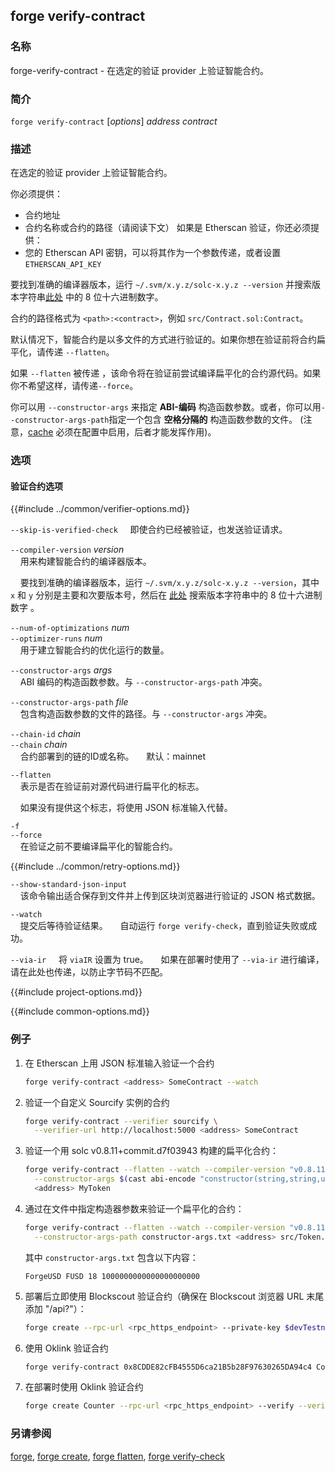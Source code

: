 ## forge verify-contract

### 名称

forge-verify-contract - 在选定的验证 provider 上验证智能合约。

### 简介

``forge verify-contract`` [*options*] *address* *contract*

### 描述

在选定的验证 provider 上验证智能合约。

你必须提供：
- 合约地址
- 合约名称或合约的路径（请阅读下文）
如果是 Etherscan 验证，你还必须提供：
- 您的 Etherscan API 密钥，可以将其作为一个参数传递，或者设置 `ETHERSCAN_API_KEY`

要找到准确的编译器版本，运行 `~/.svm/x.y.z/solc-x.y.z --version` 并搜索版本字符串[此处](https://etherscan.io/solcversions) 中的 8 位十六进制数字。

合约的路径格式为 `<path>:<contract>`，例如 `src/Contract.sol:Contract`。

默认情况下，智能合约是以多文件的方式进行验证的。如果你想在验证前将合约扁平化，请传递 `--flatten`。

如果 `--flatten` 被传递 ，该命令将在验证前尝试编译扁平化的合约源代码。如果你不希望这样，请传递`--force`。

你可以用 `--constructor-args` 来指定 **ABI-编码** 构造函数参数。或者，你可以用`--constructor-args-path`指定一个包含 **空格分隔的** 构造函数参数的文件。
(注意，[cache](.../config/project.html#cache) 必须在配置中启用，后者才能发挥作用)。

### 选项

#### 验证合约选项

{{#include ../common/verifier-options.md}}

`--skip-is-verified-check`
&nbsp;&nbsp;&nbsp;&nbsp;即使合约已经被验证，也发送验证请求。

`--compiler-version` *version*  
&nbsp;&nbsp;&nbsp;&nbsp;用来构建智能合约的编译器版本。

&nbsp;&nbsp;&nbsp;&nbsp;要找到准确的编译器版本，运行 `~/.svm/x.y.z/solc-x.y.z --version`，其中 `x` 和 `y` 分别是主要和次要版本号，然后在 [此处](https://etherscan.io/solcversions) 搜索版本字符串中的 8 位十六进制数字 。

`--num-of-optimizations` *num*  
`--optimizer-runs` *num*      
&nbsp;&nbsp;&nbsp;&nbsp;用于建立智能合约的优化运行的数量。

`--constructor-args` *args*  
&nbsp;&nbsp;&nbsp;&nbsp;ABI 编码的构造函数参数。与 `--constructor-args-path` 冲突。

`--constructor-args-path` *file*  
&nbsp;&nbsp;&nbsp;&nbsp;包含构造函数参数的文件的路径。与 `--constructor-args` 冲突。

`--chain-id` *chain*  
`--chain` *chain*  
&nbsp;&nbsp;&nbsp;&nbsp;合约部署到的链的ID或名称。
&nbsp;&nbsp;&nbsp;&nbsp;默认：mainnet

`--flatten`  
&nbsp;&nbsp;&nbsp;&nbsp;表示是否在验证前对源代码进行扁平化的标志。

&nbsp;&nbsp;&nbsp;&nbsp;如果没有提供这个标志，将使用 JSON 标准输入代替。

`-f`  
`--force`  
&nbsp;&nbsp;&nbsp;&nbsp;在验证之前不要编译扁平化的智能合约。

{{#include ../common/retry-options.md}}

`--show-standard-json-input`  
&nbsp;&nbsp;&nbsp;&nbsp;该命令输出适合保存到文件并上传到区块浏览器进行验证的 JSON 格式数据。

`--watch`  
&nbsp;&nbsp;&nbsp;&nbsp;提交后等待验证结果。
&nbsp;&nbsp;&nbsp;&nbsp;自动运行 `forge verify-check`，直到验证失败或成功。

`--via-ir`
&nbsp;&nbsp;&nbsp;&nbsp;将 `viaIR` 设置为 true。
&nbsp;&nbsp;&nbsp;&nbsp;如果在部署时使用了 `--via-ir` 进行编译，请在此处也传递，以防止字节码不匹配。

{{#include project-options.md}}

{{#include common-options.md}}

### 例子

1. 在 Etherscan 上用 JSON 标准输入验证一个合约
    ```sh
    forge verify-contract <address> SomeContract --watch

2. 验证一个自定义 Sourcify 实例的合约
    ```sh
    forge verify-contract --verifier sourcify \
      --verifier-url http://localhost:5000 <address> SomeContract
    ```

3. 验证一个用 solc v0.8.11+commit.d7f03943 构建的扁平化合约：
    ```sh
    forge verify-contract --flatten --watch --compiler-version "v0.8.11+commit.d7f03943" \
      --constructor-args $(cast abi-encode "constructor(string,string,uint256,uint256)" "ForgeUSD" "FUSD" 18 1000000000000000000000) \
      <address> MyToken
    ```

4. 通过在文件中指定构造器参数来验证一个扁平化的合约：
    ```sh
    forge verify-contract --flatten --watch --compiler-version "v0.8.11+commit.d7f03943" \
      --constructor-args-path constructor-args.txt <address> src/Token.sol:MyToken
    ```
    其中 `constructor-args.txt` 包含以下内容：
    ```text
    ForgeUSD FUSD 18 1000000000000000000000
    ```

5. 部署后立即使用 Blockscout 验证合约（确保在 Blockscout 浏览器 URL 末尾添加 "/api?"）：
    ```sh
    forge create --rpc-url <rpc_https_endpoint> --private-key $devTestnetPrivateKey src/Contract.sol:SimpleStorage --verify --verifier blockscout --verifier-url <blockscout_homepage_explorer_url>/api? 
    ```

6. 使用 Oklink 验证合约
    ```sh
    forge verify-contract 0x8CDDE82cFB4555D6ca21B5b28F97630265DA94c4 Counter --verifier oklink --verifier-url https://www.oklink.com/api/v5/explorer/contract/verify-source-code-plugin/XLAYER  --api-key $OKLINK_API_KEY
    ```
    
7. 在部署时使用 Oklink 验证合约
    ```sh
    forge create Counter --rpc-url <rpc_https_endpoint> --verify --verifier oklink --verifier-url https://www.oklink.com/api/v5/explorer/contract/verify-source-code-plugin/XLAYER --etherscan-api-key $OKLINK_API_KEY --private-key $PRIVATE_KEY --legacy
    ```
    
### 另请参阅

[forge](./forge.md), [forge create](./forge-create.md), [forge flatten](./forge-flatten.md), [forge verify-check](./forge-verify-check.md)
